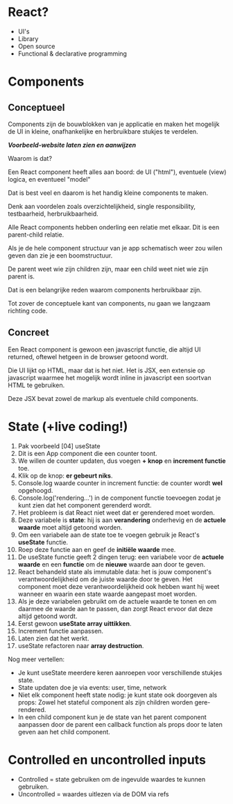 # React?

- UI's 
- Library
- Open source
- Functional & declarative programming

# Components

## Conceptueel

Components zijn de bouwblokken van je applicatie en maken het mogelijk de UI in kleine, 
onafhankelijke en herbruikbare stukjes te verdelen.

***Voorbeeld-website laten zien en aanwijzen***

Waarom is dat?

Een React component heeft alles aan boord: de UI ("html"), eventuele (view) logica, en eventueel "model"

Dat is best veel en daarom is het handig kleine components te maken.

Denk aan voordelen zoals overzichtelijkheid, single responsibility, testbaarheid, herbruikbaarheid.

Alle React components hebben onderling een relatie met elkaar. Dit is een parent-child relatie.

Als je de hele component structuur van je app schematisch weer zou wilen geven dan zie je een boomstructuur.

De parent weet wie zijn children zijn, maar een child weet niet wie zijn parent is.

Dat is een belangrijke reden waarom components herbruikbaar zijn.

Tot zover de conceptuele kant van components, nu gaan we langzaam richting code.

## Concreet

Een React component is gewoon een javascript functie, die altijd UI returned, oftewel hetgeen in de browser getoond wordt.

Die UI lijkt op HTML, maar dat is het niet. Het is JSX, een extensie op javascript waarmee het mogelijk wordt inline in javascript een soortvan HTML te gebruiken.

Deze JSX bevat zowel de markup als eventuele child components.


# State (+live coding!)

1. Pak voorbeeld [04] useState
1. Dit is een App component die een counter toont.
1. We willen de counter updaten, dus voegen **+ knop** en **increment functie** toe.
1. Klik op de knop: **er gebeurt niks**.
1. Console.log waarde counter in increment functie: de counter wordt **wel** opgehoogd.
1. Console.log('rendering...') in de component functie toevoegen zodat je kunt zien dat het component gerenderd wordt.
1. Het probleem is dat React niet weet dat er gerendered moet worden.
1. Deze variabele is **state**: hij is aan **verandering** onderhevig en de **actuele waarde** moet altijd getoond worden.
1. Om een variabele aan de state toe te voegen gebruik je React's **useState** functie.
1. Roep deze functie aan en geef de **initiële waarde** mee.
1. De useState functie geeft 2 dingen terug: een variabele voor de **actuele waarde**
   en een **functie** om de **nieuwe** waarde aan door te geven.
1. React behandeld state als immutable data: het is jouw component's verantwoordelijkheid om de juiste waarde door te geven.
   Het component moet deze verantwoordelijkheid ook hebben want hij weet wanneer en waarin een state waarde aangepast moet worden.
1. Als je deze variabelen gebruikt om de actuele waarde te tonen en om daarmee de waarde aan te passen,
   dan zorgt React ervoor dat deze altijd getoond wordt.
1. Eerst gewoon **useState array uittikken**.
1. Increment functie aanpassen.
1. Laten zien dat het werkt.
1. useState refactoren naar **array destruction**.

Nog meer vertellen:
- Je kunt useState meerdere keren aanroepen voor verschillende stukjes state.
- State updaten doe je via events: user, time, network
- Niet elk component heeft state nodig: je kunt state ook doorgeven als props:
  Zowel het stateful component als zijn children worden gere-rendered.
- In een child component kun je de state van het parent component aanpassen 
  door de parent een callback function als props door te laten geven aan het child component.

# Controlled en uncontrolled inputs

- Controlled = state gebruiken om de ingevulde waardes te kunnen gebruiken.
- Uncontrolled = waardes uitlezen via de DOM via refs
